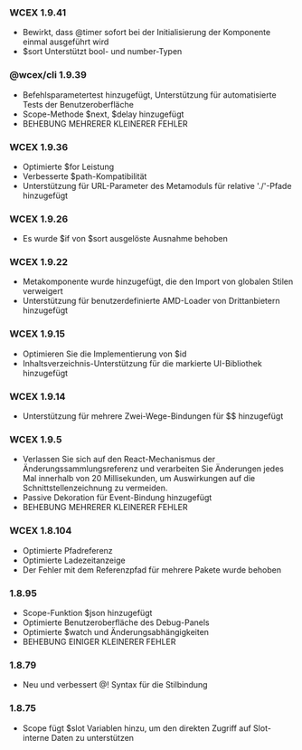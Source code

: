 <!--DESC: {icon:{name:"update",pkg:"mdi",type:"filled"},id:99} -->

### WCEX 1.9.41
- Bewirkt, dass @timer sofort bei der Initialisierung der Komponente einmal ausgeführt wird
- $sort Unterstützt bool- und number-Typen

### @wcex/cli 1.9.39
- Befehlsparametertest hinzugefügt, Unterstützung für automatisierte Tests der Benutzeroberfläche
- Scope-Methode $next, $delay hinzugefügt
- BEHEBUNG MEHRERER KLEINERER FEHLER

### WCEX 1.9.36
- Optimierte $for Leistung
- Verbesserte $path-Kompatibilität
- Unterstützung für URL-Parameter des Metamoduls für relative './'-Pfade hinzugefügt


### WCEX 1.9.26
- Es wurde $if von $sort ausgelöste Ausnahme behoben

### WCEX 1.9.22
- Metakomponente wurde hinzugefügt, die den Import von globalen Stilen verweigert
- Unterstützung für benutzerdefinierte AMD-Loader von Drittanbietern hinzugefügt

### WCEX 1.9.15
- Optimieren Sie die Implementierung von $id
- Inhaltsverzeichnis-Unterstützung für die markierte UI-Bibliothek hinzugefügt 
### WCEX 1.9.14
- Unterstützung für mehrere Zwei-Wege-Bindungen für $$ hinzugefügt

### WCEX 1.9.5
- Verlassen Sie sich auf den React-Mechanismus der Änderungssammlungsreferenz und verarbeiten Sie Änderungen jedes Mal innerhalb von 20 Millisekunden, um Auswirkungen auf die Schnittstellenzeichnung zu vermeiden.
- Passive Dekoration für Event-Bindung hinzugefügt
- BEHEBUNG MEHRERER KLEINERER FEHLER

### WCEX 1.8.104
- Optimierte Pfadreferenz
- Optimierte Ladezeitanzeige
- Der Fehler mit dem Referenzpfad für mehrere Pakete wurde behoben

### 1.8.95
- Scope-Funktion $json hinzugefügt
- Optimierte Benutzeroberfläche des Debug-Panels
- Optimierte $watch und Änderungsabhängigkeiten
- BEHEBUNG EINIGER KLEINERER FEHLER

### 1.8.79
- Neu und verbessert @! Syntax für die Stilbindung

### 1.8.75 
- Scope fügt $slot Variablen hinzu, um den direkten Zugriff auf Slot-interne Daten zu unterstützen 
